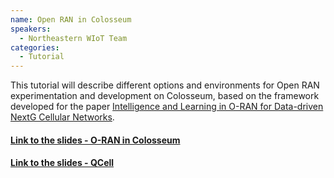 ```yaml
---
name: Open RAN in Colosseum
speakers:
  - Northeastern WIoT Team
categories:
  - Tutorial
---
```


This tutorial will describe different options and environments for Open RAN experimentation and development on Colosseum, based on the framework developed for the paper [Intelligence and Learning in O-RAN for Data-driven NextG Cellular Networks](https://arxiv.org/abs/2012.01263).

#### [Link to the slides - O-RAN in Colosseum](/open-5g-forum/assets/pdf/o-ran-colosseum.pdf)

#### [Link to the slides - QCell](/open-5g-forum/assets/pdf/colosseum-q-cell.pdf)